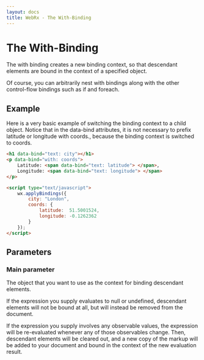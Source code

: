 ```yaml
---
layout: docs
title: WebRx - The With-Binding
---
```

# The With-Binding

The with binding creates a new binding context, so that descendant elements are bound in the context of a specified object.

Of course, you can arbitrarily nest with bindings along with the other control-flow bindings such as if and foreach.

## Example

Here is a very basic example of switching the binding context to a child object. Notice that in the data-bind attributes, it is not necessary to prefix latitude or longitude with coords., because the binding context is switched to coords.

```html
<h1 data-bind="text: city"></h1>
<p data-bind="with: coords">
    Latitude: <span data-bind="text: latitude"> </span>,
    Longitude: <span data-bind="text: longitude"> </span>
</p>
```
 
```html
<script type="text/javascript">
    wx.applyBindings({
        city: "London",
        coords: {
            latitude:  51.5001524,
            longitude: -0.1262362
        }
    });
</script>
```

## Parameters

### Main parameter

The object that you want to use as the context for binding descendant elements.

If the expression you supply evaluates to null or undefined, descendant elements will not be bound at all, but will instead be removed from the document.

If the expression you supply involves any observable values, the expression will be re-evaluated whenever any of those observables change. Then, descendant elements will be cleared out, and a new copy of the markup will be added to your document and bound in the context of the new evaluation result.
